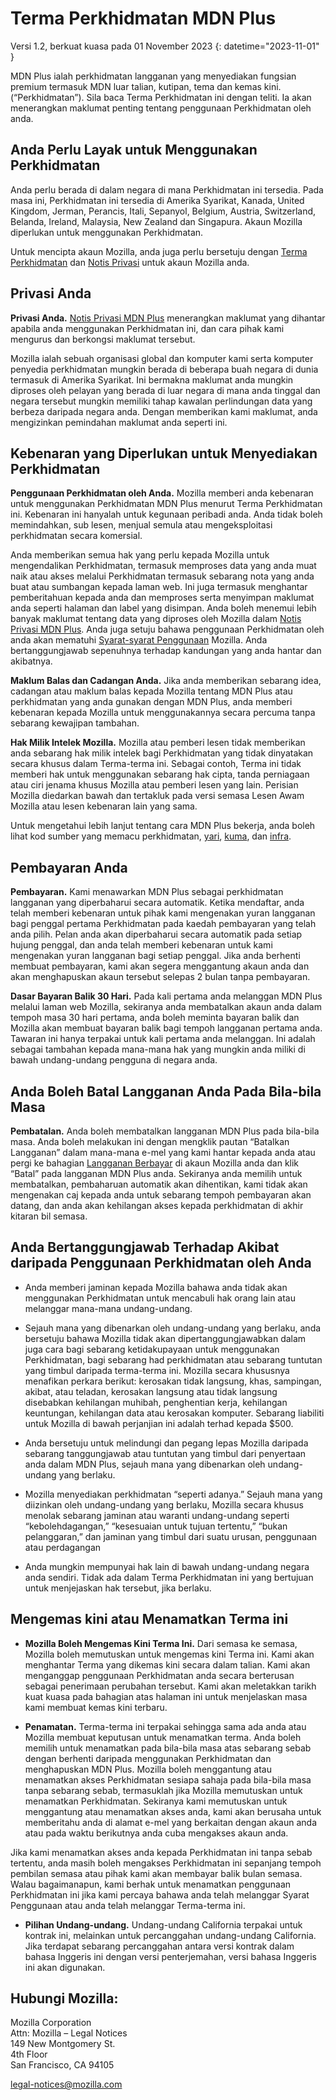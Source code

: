 ﻿# Terma Perkhidmatan MDN Plus

Versi 1.2, berkuat kuasa pada 01 November 2023
{: datetime="2023-11-01" }

MDN Plus ialah perkhidmatan langganan yang menyediakan fungsian premium termasuk MDN luar talian, kutipan, tema dan kemas kini. (“Perkhidmatan”). Sila baca Terma Perkhidmatan ini dengan teliti. Ia akan menerangkan maklumat penting tentang penggunaan Perkhidmatan oleh anda.

## Anda Perlu Layak untuk Menggunakan Perkhidmatan

Anda perlu berada di dalam negara di mana Perkhidmatan ini tersedia. Pada masa ini, Perkhidmatan ini tersedia di Amerika Syarikat, Kanada, United Kingdom, Jerman, Perancis, Itali, Sepanyol, Belgium, Austria, Switzerland, Belanda, Ireland, Malaysia, New Zealand dan Singapura. Akaun Mozilla diperlukan untuk menggunakan Perkhidmatan.

Untuk mencipta akaun Mozilla, anda juga perlu bersetuju dengan [Terma Perkhidmatan](https://www.mozilla.org/about/legal/terms/services/) dan [Notis Privasi](https://www.mozilla.org/privacy/mozilla-accounts/) untuk akaun Mozilla anda.

## Privasi Anda

__Privasi Anda.__ [Notis Privasi MDN Plus](https://www.mozilla.org/privacy/mdn-plus/) menerangkan maklumat yang dihantar apabila anda menggunakan Perkhidmatan ini, dan cara pihak kami mengurus dan berkongsi maklumat tersebut.

Mozilla ialah sebuah organisasi global dan komputer kami serta komputer penyedia perkhidmatan mungkin berada di beberapa buah negara di dunia termasuk di Amerika Syarikat. Ini bermakna maklumat anda mungkin diproses oleh pelayan yang berada di luar negara di mana anda tinggal dan negara tersebut mungkin memiliki tahap kawalan perlindungan data yang berbeza daripada negara anda. Dengan memberikan kami maklumat, anda mengizinkan pemindahan maklumat anda seperti ini.

## Kebenaran yang Diperlukan untuk Menyediakan Perkhidmatan

__Penggunaan Perkhidmatan oleh Anda.__ Mozilla memberi anda kebenaran untuk menggunakan Perkhidmatan MDN Plus menurut Terma Perkhidmatan ini. Kebenaran ini hanyalah untuk kegunaan peribadi anda. Anda tidak boleh memindahkan, sub lesen, menjual semula atau mengeksploitasi perkhidmatan secara komersial.

Anda memberikan semua hak yang perlu kepada Mozilla untuk mengendalikan Perkhidmatan, termasuk memproses data yang anda muat naik atau akses melalui Perkhidmatan termasuk sebarang nota yang anda buat atau sumbangan kepada laman web. Ini juga termasuk menghantar pemberitahuan kepada anda dan memproses serta menyimpan maklumat anda seperti halaman dan label yang disimpan. Anda boleh menemui lebih banyak maklumat tentang data yang diproses oleh Mozilla dalam [Notis Privasi MDN Plus](https://www.mozilla.org/privacy/mdn-plus/).
Anda juga setuju bahawa penggunaan Perkhidmatan oleh anda akan mematuhi [Syarat-syarat Penggunaan](https://www.mozilla.org/about/legal/acceptable-use/) Mozilla. Anda bertanggungjawab sepenuhnya terhadap kandungan yang anda hantar dan akibatnya.

__Maklum Balas dan Cadangan Anda.__ Jika anda memberikan sebarang idea, cadangan atau maklum balas kepada Mozilla tentang MDN Plus atau perkhidmatan yang anda gunakan dengan MDN Plus, anda memberi kebenaran kepada Mozilla untuk menggunakannya secara percuma tanpa sebarang kewajipan tambahan.

__Hak Milik Intelek Mozilla.__ Mozilla atau pemberi lesen tidak memberikan anda sebarang hak milik intelek bagi Perkhidmatan yang tidak dinyatakan secara khusus dalam Terma-terma ini. Sebagai contoh, Terma ini tidak memberi hak untuk menggunakan sebarang hak cipta, tanda perniagaan atau ciri jenama khusus Mozilla atau pemberi lesen yang lain. Perisian Mozilla diedarkan bawah dan tertakluk pada versi semasa Lesen Awam Mozilla atau lesen kebenaran lain yang sama.

Untuk mengetahui lebih lanjut tentang cara MDN Plus bekerja, anda boleh lihat kod sumber yang memacu perkhidmatan, [yari](https://github.com/mdn/yari), [kuma](https://github.com/mdn/kuma), dan [infra](https://github.com/mdn/infra).

## Pembayaran Anda

__Pembayaran.__ Kami menawarkan MDN Plus sebagai perkhidmatan langganan yang diperbaharui secara automatik. Ketika mendaftar, anda telah memberi kebenaran untuk pihak kami mengenakan yuran langganan bagi penggal pertama Perkhidmatan pada kaedah pembayaran yang telah anda pilih. Pelan anda akan diperbaharui secara automatik pada setiap hujung penggal, dan anda telah memberi kebenaran untuk kami mengenakan yuran langganan bagi setiap penggal. Jika anda berhenti membuat pembayaran, kami akan segera menggantung akaun anda dan akan menghapuskan akaun tersebut selepas 2 bulan tanpa pembayaran.

__Dasar Bayaran Balik 30 Hari.__ Pada kali pertama anda melanggan MDN Plus melalui laman web Mozilla, sekiranya anda membatalkan akaun anda dalam tempoh masa 30 hari pertama, anda boleh meminta bayaran balik dan Mozilla akan membuat bayaran balik bagi tempoh langganan pertama anda. Tawaran ini hanya terpakai untuk kali pertama anda melanggan. Ini adalah sebagai tambahan kepada mana-mana hak yang mungkin anda miliki di bawah undang-undang pengguna di negara anda.

## Anda Boleh Batal Langganan Anda Pada Bila-bila Masa

__Pembatalan.__ Anda boleh membatalkan langganan MDN Plus pada bila-bila masa. Anda boleh melakukan ini dengan mengklik pautan “Batalkan Langganan” dalam mana-mana e-mel yang kami hantar kepada anda atau pergi ke bahagian [Langganan  Berbayar](https://subscriptions.firefox.com) di akaun Mozilla anda dan klik “Batal” pada langganan MDN Plus anda. Sekiranya anda memilih untuk membatalkan, pembaharuan automatik akan dihentikan, kami tidak akan mengenakan caj kepada anda untuk sebarang tempoh pembayaran akan datang, dan anda akan kehilangan akses kepada perkhidmatan di akhir kitaran bil semasa.

## Anda Bertanggungjawab Terhadap Akibat daripada Penggunaan Perkhidmatan oleh Anda

* Anda memberi jaminan kepada Mozilla bahawa anda tidak akan menggunakan Perkhidmatan untuk mencabuli hak orang lain atau melanggar mana-mana undang-undang.

* Sejauh mana yang dibenarkan oleh undang-undang yang berlaku, anda bersetuju bahawa Mozilla tidak akan dipertanggungjawabkan dalam juga cara bagi sebarang ketidakupayaan untuk menggunakan Perkhidmatan, bagi sebarang had perkhidmatan atau sebarang tuntutan yang timbul daripada terma-terma ini. Mozilla secara khususnya menafikan perkara berikut: kerosakan tidak langsung, khas, sampingan, akibat, atau teladan, kerosakan langsung atau tidak langsung disebabkan kehilangan muhibah, penghentian kerja, kehilangan keuntungan, kehilangan data atau kerosakan komputer. Sebarang liabiliti untuk Mozilla di bawah perjanjian ini adalah terhad kepada $500.

* Anda bersetuju untuk melindungi dan pegang lepas Mozilla daripada sebarang tanggungjawab atau tuntutan yang timbul dari penyertaan anda dalam MDN Plus, sejauh mana yang dibenarkan oleh undang-undang yang berlaku.

* Mozilla menyediakan perkhidmatan “seperti adanya.” Sejauh mana yang diizinkan oleh undang-undang yang berlaku, Mozilla secara khusus menolak sebarang jaminan atau waranti undang-undang seperti “kebolehdagangan,” “kesesuaian untuk tujuan tertentu,” “bukan pelanggaran,” dan jaminan yang timbul dari suatu urusan, penggunaan atau perdagangan

* Anda mungkin mempunyai hak lain di bawah undang-undang negara anda sendiri. Tidak ada dalam Terma Perkhidmatan ini yang bertujuan untuk menjejaskan hak tersebut, jika berlaku.

## Mengemas kini atau Menamatkan Terma ini

* __Mozilla Boleh Mengemas Kini Terma Ini.__ Dari semasa ke semasa, Mozilla boleh memutuskan untuk mengemas kini Terma ini. Kami akan menghantar Terma yang dikemas kini secara dalam talian. Kami akan menganggap penggunaan Perkhidmatan anda secara berterusan sebagai penerimaan perubahan tersebut. Kami akan meletakkan tarikh kuat kuasa pada bahagian atas halaman ini untuk menjelaskan masa kami membuat kemas kini terbaru.

* __Penamatan.__ Terma-terma ini terpakai sehingga sama ada anda atau Mozilla membuat keputusan untuk menamatkan terma. Anda boleh memilih untuk menamatkan pada bila-bila masa atas sebarang sebab dengan berhenti daripada menggunakan Perkhidmatan dan menghapuskan MDN Plus. Mozilla boleh menggantung atau menamatkan akses Perkhidmatan sesiapa sahaja pada bila-bila masa tanpa sebarang sebab, termasuklah jika Mozilla memutuskan untuk menamatkan Perkhidmatan. Sekiranya kami memutuskan untuk menggantung atau menamatkan akses anda, kami akan berusaha untuk memberitahu anda di alamat e-mel yang berkaitan dengan akaun anda atau pada waktu berikutnya anda cuba mengakses akaun anda.

Jika kami menamatkan akses anda kepada Perkhidmatan ini tanpa sebab tertentu, anda masih boleh mengakses Perkhidmatan ini sepanjang tempoh pembilan semasa atau pihak kami akan membayar balik bulan semasa. Walau bagaimanapun, kami berhak untuk menamatkan penggunaan Perkhidmatan ini jika kami percaya bahawa anda telah melanggar Syarat Penggunaan atau anda telah melanggar Terma-terma ini.

* __Pilihan Undang-undang.__ Undang-undang California terpakai untuk kontrak ini, melainkan untuk percanggahan undang-undang California. Jika terdapat sebarang percanggahan antara versi kontrak dalam bahasa Inggeris ini dengan versi penterjemahan, versi bahasa Inggeris ini akan digunakan.

## Hubungi Mozilla:

Mozilla Corporation  
Attn: Mozilla – Legal Notices  
149 New Montgomery St.  
4th Floor  
San Francisco, CA 94105  

legal-notices@mozilla.com
